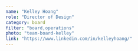 ```yaml
---
name: "Kelley Hoang"
role: "Director of Design"
category: board
filter: "board,operations"
photo: "team-board-kelley"
link: "https://www.linkedin.com/in/kelleyhoang/"
---
```

